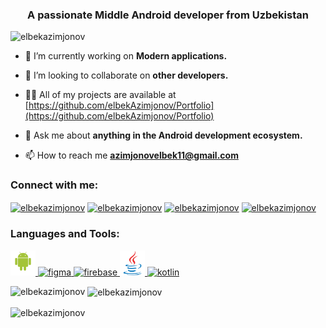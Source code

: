 <h3 align="center">A passionate Middle Android developer from Uzbekistan</h3>

<p align="left"> <img src="https://komarev.com/ghpvc/?username=elbekazimjonov&label=Profile%20views&color=0e75b6&style=flat" alt="elbekazimjonov" /> </p>

- 🔭 I’m currently working on **Modern applications.**

- 👯 I’m looking to collaborate on **other developers.**

- 👨‍💻 All of my projects are available at [https://github.com/elbekAzimjonov/Portfolio](https://github.com/elbekAzimjonov/Portfolio)

- 💬 Ask me about **anything in the Android development ecosystem.**

- 📫 How to reach me **azimjonovelbek11@gmail.com**

<h3 align="left">Connect with me:</h3>
<p align="left">
  <a href="https://telegram.me/elbekAzimjonov" target="blank"><img align="center" src="https://friconix.com/png/fi-snsuxx-telegram.png" alt="elbekazimjonov" height="30" width="40" /></a>
<a href="https://twitter.com/elbekazimjonov" target="blank"><img align="center" src="https://raw.githubusercontent.com/rahuldkjain/github-profile-readme-generator/master/src/images/icons/Social/twitter.svg" alt="elbekazimjonov" height="30" width="40" /></a>
<a href="https://linkedin.com/in/elbekazimjonov" target="blank"><img align="center" src="https://raw.githubusercontent.com/rahuldkjain/github-profile-readme-generator/master/src/images/icons/Social/linked-in-alt.svg" alt="elbekazimjonov" height="30" width="40" /></a>
<a href="https://instagram.com/elbekazimjonov" target="blank"><img align="center" src="https://raw.githubusercontent.com/rahuldkjain/github-profile-readme-generator/master/src/images/icons/Social/instagram.svg" alt="elbekazimjonov" height="30" width="40" /></a>
</p>

<h3 align="left">Languages and Tools:</h3>
<p align="left"> <a href="https://developer.android.com" target="_blank" rel="noreferrer"> <img src="https://raw.githubusercontent.com/devicons/devicon/master/icons/android/android-original-wordmark.svg" alt="android" width="40" height="40"/> </a> <a href="https://www.figma.com/" target="_blank" rel="noreferrer"> <img src="https://www.vectorlogo.zone/logos/figma/figma-icon.svg" alt="figma" width="40" height="40"/> </a> <a href="https://firebase.google.com/" target="_blank" rel="noreferrer"> <img src="https://www.vectorlogo.zone/logos/firebase/firebase-icon.svg" alt="firebase" width="40" height="40"/> </a> <a href="https://www.java.com" target="_blank" rel="noreferrer"> <img src="https://raw.githubusercontent.com/devicons/devicon/master/icons/java/java-original.svg" alt="java" width="40" height="40"/> </a> <a href="https://kotlinlang.org" target="_blank" rel="noreferrer"> <img src="https://www.vectorlogo.zone/logos/kotlinlang/kotlinlang-icon.svg" alt="kotlin" width="40" height="40"/> </a> </p>

<p><img align="left" src="https://github-readme-stats.vercel.app/api/top-langs?username=elbekazimjonov&show_icons=true&locale=en&layout=compact" alt="elbekazimjonov" /></p>

<p>&nbsp;<img align="center" src="https://github-readme-stats.vercel.app/api?username=elbekazimjonov&show_icons=true&locale=en" alt="elbekazimjonov" /></p>

<p><img align="center" src="https://github-readme-streak-stats.herokuapp.com/?user=elbekazimjonov&" alt="elbekazimjonov" /></p>
